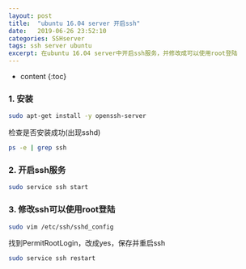 ```yaml
---
layout: post
title:  "ubuntu 16.04 server 开启ssh"
date:   2019-06-26 23:52:10
categories: SSHserver
tags: ssh server ubuntu
excerpt: 在ubuntu 16.04 server中开启ssh服务，并修改成可以使用root登陆
---
```

* content
{:toc}


### 1. 安装
```bash
sudo apt-get install -y openssh-server
```
检查是否安装成功(出现sshd)
```bash
ps -e | grep ssh
```
### 2. 开启ssh服务
```bash
sudo service ssh start
```
### 3. 修改ssh可以使用root登陆
```bash
sudo vim /etc/ssh/sshd_config
```
找到PermitRootLogin，改成yes，保存并重启ssh
```bash
sudo service ssh restart
```


